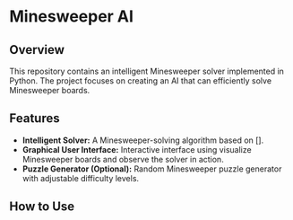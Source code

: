 # Minesweeper AI


## Overview

This repository contains an intelligent Minesweeper solver implemented in Python. The project focuses on creating an AI that can efficiently solve Minesweeper boards.

## Features

- **Intelligent Solver:** A Minesweeper-solving algorithm based on [].
- **Graphical User Interface:** Interactive interface using visualize Minesweeper boards and observe the solver in action.
- **Puzzle Generator (Optional):** Random Minesweeper puzzle generator with adjustable difficulty levels.

## How to Use

